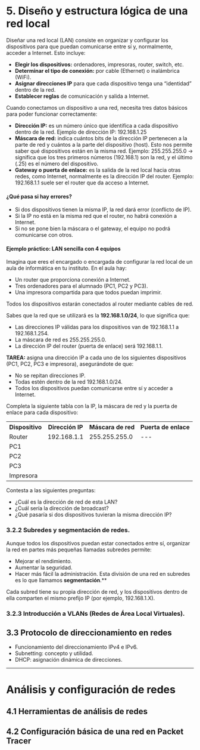 # 5. Diseño y estructura lógica de una red local

Diseñar una red local (LAN) consiste en organizar y configurar los dispositivos para que puedan comunicarse entre sí y, normalmente, acceder a Internet. Esto incluye:
- **Elegir los dispositivos:** ordenadores, impresoras, router, switch, etc.
- **Determinar el tipo de conexión:** por cable (Ethernet) o inalámbrica (WiFi).
- **Asignar direcciones IP** para que cada dispositivo tenga una “identidad” dentro de la red.
- **Establecer reglas** de comunicación y salida a Internet.

Cuando conectamos un dispositivo a una red, necesita tres datos básicos para poder funcionar correctamente:
- **Dirección IP:** es un número único que identifica a cada dispositivo dentro de la red. Ejemplo de dirección IP: 192.168.1.25
- **Máscara de red:** indica cuántos bits de la dirección IP pertenecen a la parte de red y cuántos a la parte del dispositivo (host).
Esto nos permite saber qué dispositivos están en la misma red. Ejemplo: 255.255.255.0 → significa que los tres primeros números (192.168.1) son la red, y el último (.25) es el número del dispositivo.
- **Gateway o puerta de enlace:** es la salida de la red local hacia otras redes, como Internet, normalmente es la dirección IP del router. Ejemplo: 192.168.1.1 suele ser el router que da acceso a Internet.

#### ¿Qué pasa si hay errores?
- Si dos dispositivos tienen la misma IP, la red dará error (conflicto de IP).
- Si la IP no está en la misma red que el router, no habrá conexión a Internet.
- Si no se pone bien la máscara o el gateway, el equipo no podrá comunicarse con otros.

#### Ejemplo práctico: LAN sencilla con 4 equipos
Imagina que eres el encargado o encargada de configurar la red local de un aula de informática en tu instituto. En el aula hay:
- Un router que proporciona conexión a Internet.
- Tres ordenadores para el alumnado (PC1, PC2 y PC3).
- Una impresora compartida para que todos puedan imprimir.

Todos los dispositivos estarán conectados al router mediante cables de red.

Sabes que la red que se utilizará es la **192.168.1.0/24**, lo que significa que:
- Las direcciones IP válidas para los dispositivos van de 192.168.1.1 a 192.168.1.254.
- La máscara de red es 255.255.255.0.
- La dirección IP del router (puerta de enlace) será 192.168.1.1.

**TAREA:** asigna una dirección IP a cada uno de los siguientes dispositivos (PC1, PC2, PC3 e impresora), asegurándote de que:
- No se repitan direcciones IP.
- Todas estén dentro de la red 192.168.1.0/24.
- Todos los dispositivos puedan comunicarse entre sí y acceder a Internet.

Completa la siguiente tabla con la IP, la máscara de red y la puerta de enlace para cada dispositivo:

<table>
    <tr>
        <th>Dispositivo</th>
        <th>Dirección IP</th>
        <th>Máscara de red</th>
        <th>Puerta de enlace</th>
    </tr>
    <tr>
        <td>Router</td>
        <td>192.168.1.1</td>
        <td>255.255.255.0</td>
        <td>---</td>
    </tr>
    <tr>
        <td>PC1</td>
        <td></td>
        <td></td>
        <td></td>
    </tr>
    <tr>
        <td>PC2</td>
        <td></td>
        <td></td>
        <td></td>
    </tr>
    <tr>
        <td>PC3</td>
        <td></td>
        <td></td>
        <td></td>
    </tr>
    <tr>
        <td>Impresora</td>
        <td></td>
        <td></td>
        <td></td>
    </tr>    
</table>

Contesta a las siguientes preguntas:
- ¿Cuál es la dirección de red de esta LAN?
- ¿Cuál sería la dirección de broadcast?
- ¿Qué pasaría si dos dispositivos tuvieran la misma dirección IP?

### 3.2.2 Subredes y segmentación de redes.
Aunque todos los dispositivos puedan estar conectados entre sí, organizar la red en partes más pequeñas llamadas subredes permite:
- Mejorar el rendimiento.
- Aumentar la seguridad.
- Hacer más fácil la administración.
Esta división de una red en subredes es lo que llamamos **segmentación**.**

Cada subred tiene su propia dirección de red, y los dispositivos dentro de ella comparten el mismo prefijo IP (por ejemplo, 192.168.1.X).

### 3.2.3 Introducción a VLANs (Redes de Área Local Virtuales).

## 3.3 Protocolo de direccionamiento en redes
- Funcionamiento del direccionamiento IPv4 e IPv6.
- Subnetting: concepto y utilidad.
- DHCP: asignación dinámica de direcciones.


--- 
# Análisis y configuración de redes

## 4.1 Herramientas de análisis de redes

## 4.2 Configuración básica de una red en Packet Tracer



